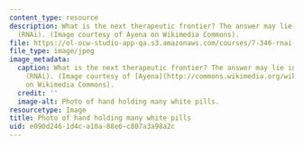 ```yaml
---
content_type: resource
description: What is the next therapeutic frontier? The answer may lie in RNA interference
  (RNAi). (Image courtesy of Ayena on Wikimedia Commons).
file: https://ol-ocw-studio-app-qa.s3.amazonaws.com/courses/7-346-rnai-a-revolution-in-biology-and-therapeutics-spring-2010/e090d2461d4ca10a88e6c807a3a98a2c_7-346s10.jpg
file_type: image/jpeg
image_metadata:
  caption: What is the next therapeutic frontier? The answer may lie in RNA interference
    (RNAi). (Image courtesy of [Ayena](http://commons.wikimedia.org/wiki/File:Pills.JPG)
    on Wikimedia Commons).
  credit: ''
  image-alt: Photo of hand holding many white pills.
resourcetype: Image
title: Photo of hand holding many white pills
uid: e090d246-1d4c-a10a-88e6-c807a3a98a2c
---
```

